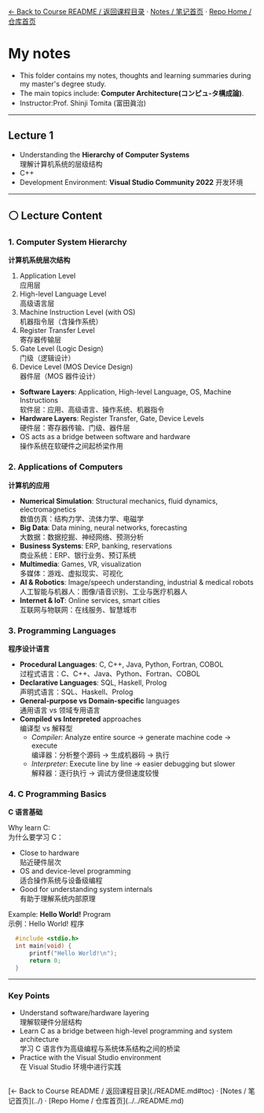 [← Back to Course README / 返回课程目录](./README.md#toc) · [Notes / 笔记首页](../) · [Repo Home / 仓库首页](../../README.md)
#  My notes
- This folder contains my notes, thoughts and learning summaries during my master's degree study.
- The main topics include: **Computer Architecture(コンピュ-タ構成論)**.
- Instructor:Prof. Shinji Tomita (富田眞治)  

---
## Lecture 1
- Understanding the **Hierarchy of Computer Systems** <br/>
理解计算机系统的层级结构
- C++
- Development Environment: **Visual Studio Community 2022** 开发环境
 
---
## ⚪ Lecture Content 
### 1. Computer System Hierarchy  
**计算机系统层次结构**

1. Application Level  
   应用层  
2. High-level Language Level  
   高级语言层  
3. Machine Instruction Level (with OS)  
   机器指令层（含操作系统）  
4. Register Transfer Level  
   寄存器传输层  
5. Gate Level (Logic Design)  
   门级（逻辑设计）  
6. Device Level (MOS Device Design)  
   器件层（MOS 器件设计） 

- **Software Layers**: Application, High-level Language, OS, Machine Instructions  
  软件层：应用、高级语言、操作系统、机器指令  
- **Hardware Layers**: Register Transfer, Gate, Device Levels  
  硬件层：寄存器传输、门级、器件层  
- OS acts as a bridge between software and hardware  
  操作系统在软硬件之间起桥梁作用  

### 2. Applications of Computers  
**计算机的应用**

- **Numerical Simulation**: Structural mechanics, fluid dynamics, electromagnetics  
  数值仿真：结构力学、流体力学、电磁学  
- **Big Data**: Data mining, neural networks, forecasting  
  大数据：数据挖掘、神经网络、预测分析  
- **Business Systems**: ERP, banking, reservations  
  商业系统：ERP、银行业务、预订系统  
- **Multimedia**: Games, VR, visualization  
  多媒体：游戏、虚拟现实、可视化  
- **AI & Robotics**: Image/speech understanding, industrial & medical robots  
  人工智能与机器人：图像/语音识别、工业与医疗机器人  
- **Internet & IoT**: Online services, smart cities  
  互联网与物联网：在线服务、智慧城市  

### 3. Programming Languages  
**程序设计语言**

- **Procedural Languages**: C, C++, Java, Python, Fortran, COBOL  
  过程式语言：C、C++、Java、Python、Fortran、COBOL  
- **Declarative Languages**: SQL, Haskell, Prolog  
  声明式语言：SQL、Haskell、Prolog  
- **General-purpose vs Domain-specific** languages  
  通用语言 vs 领域专用语言  
- **Compiled vs Interpreted** approaches  
  编译型 vs 解释型  
  - *Compiler*: Analyze entire source → generate machine code → execute  
    编译器：分析整个源码 → 生成机器码 → 执行  
  - *Interpreter*: Execute line by line → easier debugging but slower  
    解释器：逐行执行 → 调试方便但速度较慢  

### 4. C Programming Basics  
**C 语言基础**

Why learn C:  
为什么要学习 C：  
- Close to hardware  
  贴近硬件层次  
- OS and device-level programming  
  适合操作系统与设备级编程  
- Good for understanding system internals  
  有助于理解系统内部原理
  
Example: **Hello World!** Program  
示例：Hello World! 程序  
```c
  #include <stdio.h>
  int main(void) {
      printf("Hello World!\n");
      return 0;
  }
```
---
### Key Points 
- Understand software/hardware layering  
  理解软硬件分层结构  
- Learn C as a bridge between high-level programming and system architecture  
  学习 C 语言作为高级编程与系统体系结构之间的桥梁  
- Practice with the Visual Studio environment  
  在 Visual Studio 环境中进行实践
<h2></h2>
[← Back to Course README / 返回课程目录](./README.md#toc) · [Notes / 笔记首页](../) · [Repo Home / 仓库首页](../../README.md)
